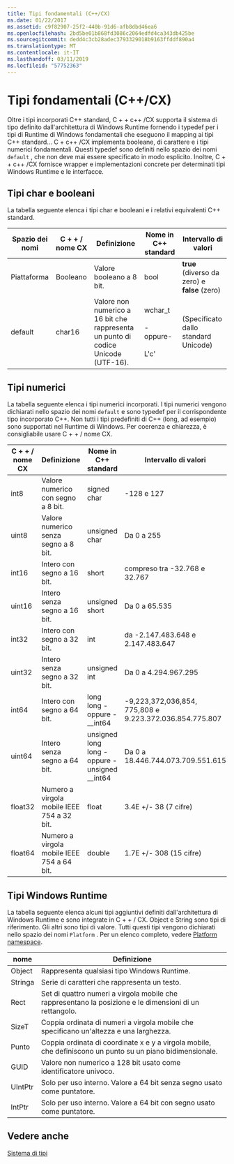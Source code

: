 ```yaml
---
title: Tipi fondamentali (C++/CX)
ms.date: 01/22/2017
ms.assetid: c9f82907-25f2-440b-91d6-afb8dbd46ea6
ms.openlocfilehash: 2bd5be01b868fd3086c2064edfd4ca343db425be
ms.sourcegitcommit: dedd4c3cb28adec3793329018b9163ffddf890a4
ms.translationtype: MT
ms.contentlocale: it-IT
ms.lasthandoff: 03/11/2019
ms.locfileid: "57752363"
---
```

# <a name="fundamental-types-ccx"></a>Tipi fondamentali (C++/CX)

Oltre i tipi incorporati C++ standard, C + + c++ /CX supporta il sistema di tipo definito dall'architettura di Windows Runtime fornendo i typedef per i tipi di Runtime di Windows fondamentali che eseguono il mapping ai tipi C++ standard... C + c++ /CX implementa booleane, di carattere e i tipi numerici fondamentali. Questi typedef sono definiti nello spazio dei nomi `default` , che non deve mai essere specificato in modo esplicito. Inoltre, C + + c++ /CX fornisce wrapper e implementazioni concrete per determinati tipi Windows Runtime e le interfacce.

## <a name="boolean-and-character-types"></a>Tipi char e booleani

La tabella seguente elenca i tipi char e booleani e i relativi equivalenti C++ standard.

|Spazio dei nomi|C + + / nome CX|Definizione|Nome in C++ standard|Intervallo di valori|
|---------------|-----------------------------------------------------------------------|----------------|-------------------------|---------------------|
|Piattaforma|Booleano|Valore booleano a 8 bit.|bool|**true** (diverso da zero) e **false** (zero)|
|default|char16|Valore non numerico a 16 bit che rappresenta un punto di codice Unicode (UTF-16).|wchar_t<br /><br /> -oppure-<br /><br /> L'c'|(Specificato dallo standard Unicode)|

## <a name="numeric-types"></a>Tipi numerici

La tabella seguente elenca i tipi numerici incorporati. I tipi numerici vengono dichiarati nello spazio dei nomi `default` e sono typedef per il corrispondente tipo incorporato C++. Non tutti i tipi predefiniti di C++ (long, ad esempio) sono supportati nel Runtime di Windows. Per coerenza e chiarezza, è consigliabile usare C + + / nome CX.

|C + + / nome CX|Definizione|Nome in C++ standard|Intervallo di valori|
|-----------------------------------------------------------------------|----------------|-------------------------|---------------------|
|int8|Valore numerico con segno a 8 bit.|signed char|-128 e 127|
|uint8|Valore numerico senza segno a 8 bit.|unsigned char|Da 0 a 255|
|int16|Intero con segno a 16 bit.|short|compreso tra -32.768 e 32.767|
|uint16|Intero senza segno a 16 bit.|unsigned short|Da 0 a 65.535|
|int32|Intero con segno a 32 bit.|int|da -2.147.483.648 e 2.147.483.647|
|uint32|Intero senza segno a 32 bit.|unsigned int|Da 0 a 4.294.967.295|
|int64|Intero con segno a 64 bit.|long long - oppure - __int64|-9,223,372,036,854, 775,808 e 9.223.372.036.854.775.807|
|uint64|Intero senza segno a 64 bit.|unsigned long long - oppure - unsigned __int64|Da 0 a 18.446.744.073.709.551.615|
|float32|Numero a virgola mobile IEEE 754 a 32 bit.|float|3.4E +/- 38 (7 cifre)|
|float64|Numero a virgola mobile IEEE 754 a 64 bit.|double|1.7E +/- 308 (15 cifre)|

## <a name="windows-runtime-types"></a>Tipi Windows Runtime

La tabella seguente elenca alcuni tipi aggiuntivi definiti dall'architettura di Windows Runtime e sono integrate in C + + / CX. Object e String sono tipi di riferimento. Gli altri sono tipi di valore. Tutti questi tipi vengono dichiarati nello spazio dei nomi `Platform` . Per un elenco completo, vedere [Platform namespace](../cppcx/platform-namespace-c-cx.md).

|nome|Definizione|
|----------|----------------|
|Object|Rappresenta qualsiasi tipo Windows Runtime.|
|Stringa|Serie di caratteri che rappresenta un testo.|
|Rect|Set di quattro numeri a virgola mobile che rappresentano la posizione e le dimensioni di un rettangolo.|
|SizeT|Coppia ordinata di numeri a virgola mobile che specificano un'altezza e una larghezza.|
|Punto|Coppia ordinata di coordinate x e y a virgola mobile, che definiscono un punto su un piano bidimensionale.|
|GUID|Valore non numerico a 128 bit usato come identificatore univoco.|
|UIntPtr|Solo per uso interno. Valore a 64 bit senza segno usato come puntatore.|
|IntPtr|Solo per uso interno.  Valore a 64 bit con segno usato come puntatore.|

## <a name="see-also"></a>Vedere anche

[Sistema di tipi](../cppcx/type-system-c-cx.md)
